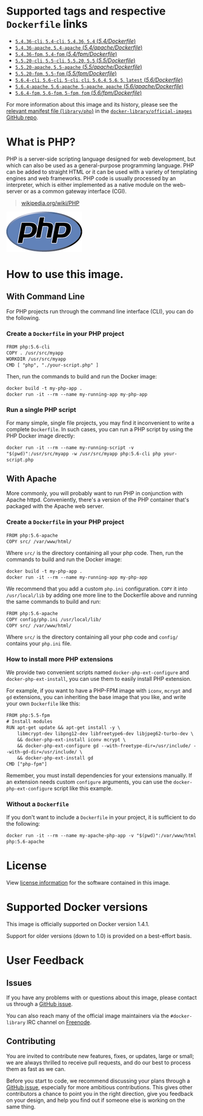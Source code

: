 # Supported tags and respective `Dockerfile` links

- [`5.4.36-cli`, `5.4-cli`, `5.4.36`, `5.4` (*5.4/Dockerfile*)](https://github.com/docker-library/php/blob/5d49ba5861c0245da96132b011c8dbdad8c28188/5.4/Dockerfile)
- [`5.4.36-apache`, `5.4-apache` (*5.4/apache/Dockerfile*)](https://github.com/docker-library/php/blob/5d49ba5861c0245da96132b011c8dbdad8c28188/5.4/apache/Dockerfile)
- [`5.4.36-fpm`, `5.4-fpm` (*5.4/fpm/Dockerfile*)](https://github.com/docker-library/php/blob/5d49ba5861c0245da96132b011c8dbdad8c28188/5.4/fpm/Dockerfile)
- [`5.5.20-cli`, `5.5-cli`, `5.5.20`, `5.5` (*5.5/Dockerfile*)](https://github.com/docker-library/php/blob/5d49ba5861c0245da96132b011c8dbdad8c28188/5.5/Dockerfile)
- [`5.5.20-apache`, `5.5-apache` (*5.5/apache/Dockerfile*)](https://github.com/docker-library/php/blob/5d49ba5861c0245da96132b011c8dbdad8c28188/5.5/apache/Dockerfile)
- [`5.5.20-fpm`, `5.5-fpm` (*5.5/fpm/Dockerfile*)](https://github.com/docker-library/php/blob/5d49ba5861c0245da96132b011c8dbdad8c28188/5.5/fpm/Dockerfile)
- [`5.6.4-cli`, `5.6-cli`, `5-cli`, `cli`, `5.6.4`, `5.6`, `5`, `latest` (*5.6/Dockerfile*)](https://github.com/docker-library/php/blob/5d49ba5861c0245da96132b011c8dbdad8c28188/5.6/Dockerfile)
- [`5.6.4-apache`, `5.6-apache`, `5-apache`, `apache` (*5.6/apache/Dockerfile*)](https://github.com/docker-library/php/blob/5d49ba5861c0245da96132b011c8dbdad8c28188/5.6/apache/Dockerfile)
- [`5.6.4-fpm`, `5.6-fpm`, `5-fpm`, `fpm` (*5.6/fpm/Dockerfile*)](https://github.com/docker-library/php/blob/5d49ba5861c0245da96132b011c8dbdad8c28188/5.6/fpm/Dockerfile)

For more information about this image and its history, please see the [relevant
manifest file
(`library/php`)](https://github.com/docker-library/official-images/blob/master/library/php)
in the [`docker-library/official-images` GitHub
repo](https://github.com/docker-library/official-images).

# What is PHP?

PHP is a server-side scripting language designed for web development, but which
can also be used as a general-purpose programming language. PHP can be added to
straight HTML or it can be used with a variety of templating engines and web
frameworks. PHP code is usually processed by an interpreter, which is either
implemented as a native module on the web-server or as a common gateway
interface (CGI).

> [wikipedia.org/wiki/PHP](http://en.wikipedia.org/wiki/PHP)

![logo](https://raw.githubusercontent.com/docker-library/docs/master/php/logo.png)

# How to use this image.

## With Command Line

For PHP projects run through the command line interface (CLI), you can do the
following.

### Create a `Dockerfile` in your PHP project

    FROM php:5.6-cli
    COPY . /usr/src/myapp
    WORKDIR /usr/src/myapp
    CMD [ "php", "./your-script.php" ]

Then, run the commands to build and run the Docker image:

    docker build -t my-php-app .
    docker run -it --rm --name my-running-app my-php-app

### Run a single PHP script

For many simple, single file projects, you may find it inconvenient to write a
complete `Dockerfile`. In such cases, you can run a PHP script by using the PHP
Docker image directly:

    docker run -it --rm --name my-running-script -v "$(pwd)":/usr/src/myapp -w /usr/src/myapp php:5.6-cli php your-script.php

## With Apache

More commonly, you will probably want to run PHP in conjunction with Apache
httpd. Conveniently, there's a version of the PHP container that's packaged with
the Apache web server.

### Create a `Dockerfile` in your PHP project

    FROM php:5.6-apache
    COPY src/ /var/www/html/

Where `src/` is the directory containing all your php code. Then, run the commands to build and run the Docker image:

    docker build -t my-php-app .
    docker run -it --rm --name my-running-app my-php-app

We recommend that you add a custom `php.ini` configuration. `COPY` it into
`/usr/local/lib` by adding one more line to the Dockerfile above and running the
same commands to build and run:

    FROM php:5.6-apache
    COPY config/php.ini /usr/local/lib/
    COPY src/ /var/www/html/

Where `src/` is the directory containing all your php code and `config/`
contains your `php.ini` file.

### How to install more PHP extensions

We provide two convenient scripts named `docker-php-ext-configure` and `docker-php-ext-install`, you can use them to
easily install PHP extension.

For example, if you want to have a PHP-FPM image with `iconv`, `mcrypt` and `gd` 
extensions, you can inheriting the base image that you like, and write your own 
`Dockerfile` like this:

    FROM php:5.5-fpm
    # Install modules
    RUN apt-get update && apt-get install -y \
        libmcrypt-dev libpng12-dev libfreetype6-dev libjpeg62-turbo-dev \
        && docker-php-ext-install iconv mcrypt \
        && docker-php-ext-configure gd --with-freetype-dir=/usr/include/ --with-gd-dir=/usr/include/ \
        && docker-php-ext-install gd
    CMD ["php-fpm"]

Remember, you must install dependencies for your extensions manually. If an extension needs custom `configure` arguments,
you can use the `docker-php-ext-configure` script like this example.

### Without a `Dockerfile`

If you don't want to include a `Dockerfile` in your project, it is sufficient to
do the following:

    docker run -it --rm --name my-apache-php-app -v "$(pwd)":/var/www/html php:5.6-apache

# License

View [license information](http://php.net/license/)
for the software contained in this image.

# Supported Docker versions

This image is officially supported on Docker version 1.4.1.

Support for older versions (down to 1.0) is provided on a best-effort basis.

# User Feedback

## Issues

If you have any problems with or questions about this image, please contact us
 through a [GitHub issue](https://github.com/docker-library/php/issues).

You can also reach many of the official image maintainers via the
`#docker-library` IRC channel on [Freenode](https://freenode.net).

## Contributing

You are invited to contribute new features, fixes, or updates, large or small;
we are always thrilled to receive pull requests, and do our best to process them
as fast as we can.

Before you start to code, we recommend discussing your plans 
through a [GitHub issue](https://github.com/docker-library/php/issues), especially for more ambitious
contributions. This gives other contributors a chance to point you in the right
direction, give you feedback on your design, and help you find out if someone
else is working on the same thing.
